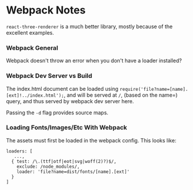 # Webpack Notes

`react-three-renderer` is a much better library, mostly because of the excellent
examples.

### Webpack General

Webpack doesn't throw an error when you don't have a loader installed?

### Webpack Dev Server vs Build

The index.html document can be loaded using `require('file?name=[name].[ext]!../index.html');`,
and will be served at `/`, (based on the name=) query, and thus served by webpack dev server here.

Passing the `-d` flag provides source maps.

### Loading Fonts/Images/Etc With Webpack 

The assets must first be loaded in the webpack config.  This looks like:

```
loaders: [
   ...,
  { test: /\.(ttf|otf|eot|svg|woff(2)?)$/,
    exclude: /node_modules/,
    loader: 'file?name=dist/fonts/[name].[ext]'
  } 
]

```
